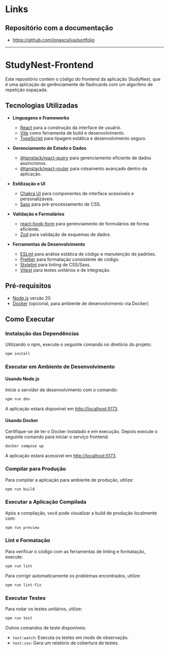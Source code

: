 # Links

## Repositório com a documentação

- https://github.com/jonascsilva/portfolio

---

# StudyNest-Frontend

Este repositório contém o código do frontend da aplicação StudyNest, que é uma aplicação de gerênciamente de flashcards com um algoritmo de repetição espaçada.

## Tecnologias Utilizadas

- **Linguagens e Frameworks**

  - [React](https://react.dev) para a construção da interface de usuário.
  - [Vite](https://vite.dev) como ferramenta de build e desenvolvimento.
  - [TypeScript](https://typescriptlang.org) para tipagem estática e desenvolvimento seguro.

- **Gerenciamento de Estado e Dados**

  - [@tanstack/react-query](https://tanstack.com/query) para gerenciamento eficiente de dados assíncronos.
  - [@tanstack/react-router](https://tanstack.com/router) para roteamento avançado dentro da aplicação.

- **Estilização e UI**

  - [Chakra UI](https://chakra-ui.com) para componentes de interface acessíveis e personalizáveis.
  - [Sass](https://sass-lang.com) para pré-processamento de CSS.

- **Validação e Formulários**

  - [react-hook-form](https://react-hook-form.com) para gerenciamento de formulários de forma eficiente.
  - [Zod](https://zod.dev) para validação de esquemas de dados.

- **Ferramentas de Desenvolvimento**
  - [ESLint](https://eslint.org) para análise estática de código e manutenção de padrões.
  - [Prettier](https://prettier.io) para formatação consistente de código.
  - [Stylelint](https://stylelint.io) para linting de CSS/Sass.
  - [Vitest](https://vitest.dev) para testes unitários e de integração.

## Pré-requisitos

- [Node.js](https://nodejs.org) versão 20
- [Docker](https://docker.com) (opcional, para ambiente de desenvolvimento via Docker)

## Como Executar

### Instalação das Dependências

Utilizando o npm, execute o seguinte comando no diretório do projeto:

```bash
npm install
```

### Executar em Ambiente de Desenvolvimento

#### Usando Node.js

Inicie o servidor de desenvolvimento com o comando:

```bash
npm run dev
```

A aplicação estará disponível em [http://localhost:5173](http://localhost:5173).

#### Usando Docker

Certifique-se de ter o Docker instalado e em execução. Depois execute o seguinte comando para iniciar o serviço frontend:

```bash
docker compose up
```

A aplicação estará acessível em [http://localhost:5173](http://localhost:5173).

### Compilar para Produção

Para compilar a aplicação para ambiente de produção, utilize:

```bash
npm run build
```

### Executar a Aplicação Compilada

Após a compilação, você pode visualizar a build de produção localmente com:

```bash
npm run preview
```

### Lint e Formatação

Para verificar o código com as ferramentas de linting e formatação, execute:

```bash
npm run lint
```

Para corrigir automaticamente os problemas encontrados, utilize:

```bash
npm run lint-fix
```

### Executar Testes

Para rodar os testes unitários, utilize:

```bash
npm run test
```

Outros comandos de teste disponíveis:

- `test:watch`: Executa os testes em modo de observação.
- `test:cov`: Gera um relatório de cobertura de testes.
